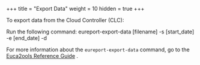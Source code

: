 +++
title = "Export Data"
weight = 10
hidden = true
+++

To export data from the Cloud Controller (CLC): 

Run the following command: 
    eureport-export-data [filename] -s [start_date] -e [end_date]
      -d

For more information about the `eureport-export-data` command, go to the [Euca2ools Reference Guide](../euca2ools-guide/eureport-export-data.dita) . 